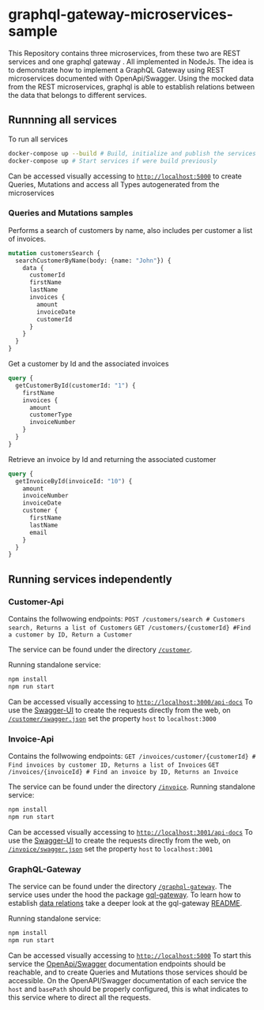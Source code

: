 # graphql-gateway-microservices-sample
This Repository contains three microservices, from these two are REST services and one graphql gateway . All implemented in NodeJs.
The idea is to demonstrate how to implement a GraphQL Gateway using REST microservices documented with OpenApi/Swagger.
Using the mocked data from the REST microservices, graphql is able to establish relations between the data that belongs to different services.

## Runnning all services
To run all services
```sh
docker-compose up --build # Build, initialize and publish the services
docker-compose up # Start services if were build previously
```
Can be accessed visually accessing to [`http://localhost:5000`](http://localhost:5000) to create Queries, Mutations and access all Types autogenerated from the microservices

### Queries and Mutations samples
Performs a search of customers by name, also includes per customer a list of invoices.
```graphql
mutation customersSearch {
  searchCustomerByName(body: {name: "John"}) {
    data {
      customerId
      firstName
      lastName
      invoices {
        amount
        invoiceDate
        customerId
      }
    }
  }
}
```
Get a customer by Id and the associated invoices
```graphql
query {
  getCustomerById(customerId: "1") {
    firstName
    invoices {
      amount
      customerType
      invoiceNumber
    }
  }
}
```
Retrieve an invoice by Id and returning the associated customer
```graphql
query {
  getInvoiceById(invoiceId: "10") {
    amount
    invoiceNumber
    invoiceDate
    customer {
      firstName
      lastName
      email
    }
  }
}
```

## Running services independently
### Customer-Api
Contains the follwowing endpoints:
`POST /customers/search # Customers search, Returns a list of Customers`
`GET /customers/{customerId} #Find a customer by ID, Return a Customer`

The service can be found under the directory [`/customer`](https://github.com/segpacto/graphql-gateway-microservices-sample/tree/master/customer).

Running standalone service:
```sh
npm install
npm run start
```
Can be accessed visually accessing to [`http://localhost:3000/api-docs`](http://localhost:3000/api-docs)
To use the [Swagger-UI](https://swagger.io/tools/swagger-ui/) to create the requests directly from the web, on [`/customer/swagger.json`](https://github.com/segpacto/graphql-gateway-microservices-sample/blob/master/customer/swagger.json) set the property `host` to `localhost:3000`

### Invoice-Api
Contains the follwowing endpoints:
`GET /invoices/customer/{customerId} # Find invoices by customer ID, Returns a list of Invoices`
`GET /invoices/{invoiceId} # Find an invoice by ID, Returns an Invoice`

The service can be found under the directory [`/invoice`](https://github.com/segpacto/graphql-gateway-microservices-sample/tree/master/invoice).
Running standalone service:
```sh
npm install
npm run start
```
Can be accessed visually accessing to [`http://localhost:3001/api-docs`](http://localhost:3001/api-docs)
To use the [Swagger-UI](https://swagger.io/tools/swagger-ui/) to create the requests directly from the web, on [`/invoice/swagger.json`](https://github.com/segpacto/graphql-gateway-microservices-sample/blob/master/invoice/swagger.json) set the property `host` to `localhost:3001`

### GraphQL-Gateway
The service can be found under the directory [`/graphql-gateway`](https://github.com/segpacto/graphql-gateway-microservices-sample/tree/master/graphql-gateway).
The service uses under the hood the package [gql-gateway](https://www.npmjs.com/package/gql-gateway). To learn how to establish [data relations](https://github.com/segpacto/graphql-gateway-microservices-sample/blob/master/graphql-gateway/index.js) take a deeper look at  the gql-gateway [README](https://github.com/segpacto/gql-gateway#readme).

Running standalone service:
```sh
npm install
npm run start
```
Can be accessed visually accessing to [`http://localhost:5000`](http://localhost:5000)
To start this service the [OpenApi/Swagger](https://swagger.io/docs/specification/about/) documentation endpoints should be reachable, and to create Queries and Mutations
those services should be accessible.
On the OpenAPI/Swagger documentation of each service the `host` and `basePath` should be properly configured, this is what indicates to this service where to direct all the requests.



